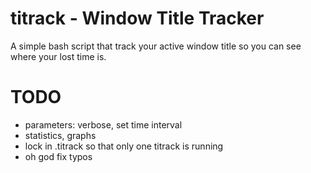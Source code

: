 # titrack - Window Title Tracker
A simple bash script that track your active window title so you can
see where your lost time is.

# TODO
- parameters: verbose, set time interval
- statistics, graphs
- lock in .titrack so that only one titrack is running
- oh god fix typos
